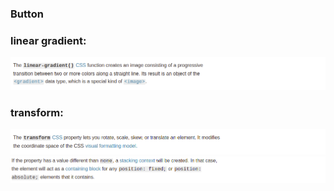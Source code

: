 ###  Button

###  linear gradient:
![](./img/linear1.png)
### transform:
![](./img/transform1.png)
![](./img/transform2.png)
